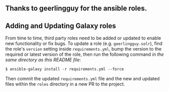 ## Thanks to geerlingguy for the ansible roles.

## Adding and Updating Galaxy roles

From time to time, third party roles need to be added or updated to enable new functionality or fix bugs. To update a role (e.g. `geerlingguy.solr`), find the role's `version` setting inside `requirements.yml`, bump the version to the required or latest version of the role, then run the following command _in the same directory as this README file_:

    $ ansible-galaxy install -r requirements.yml --force

Then commit the updated `requirements.yml` file and the new and updated files within the `roles` directory in a new PR to the project.
